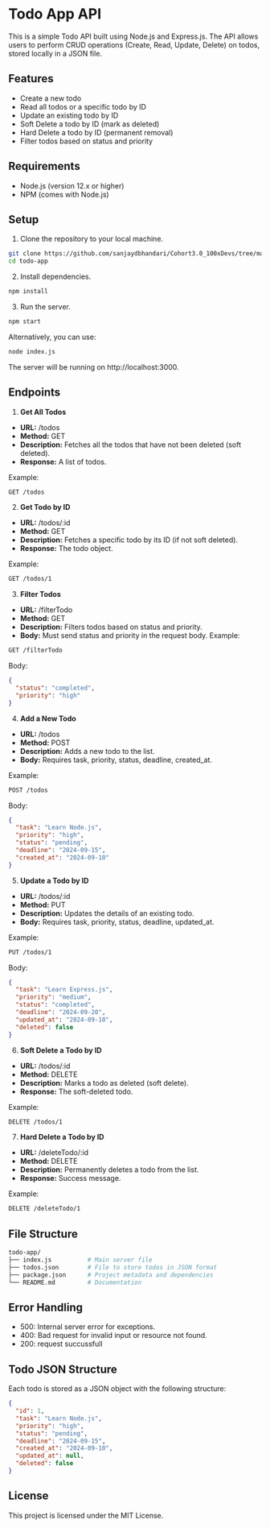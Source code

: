 # Todo App API
This is a simple Todo API built using Node.js and Express.js. The API allows users to perform CRUD operations (Create, Read, Update, Delete) on todos, stored locally in a JSON file.

## Features
- Create a new todo
- Read all todos or a specific todo by ID
- Update an existing todo by ID
- Soft Delete a todo by ID (mark as deleted)
- Hard Delete a todo by ID (permanent removal)
- Filter todos based on status and priority
## Requirements
- Node.js (version 12.x or higher)
- NPM (comes with Node.js)
## Setup
1. Clone the repository to your local machine.

```bash 
git clone https://github.com/sanjaydbhandari/Cohort3.0_100xDevs/tree/master/Week-4/Todo_Backend
cd todo-app
```
2. Install dependencies.
```bash
npm install
```
3. Run the server.
```bash
npm start
```
Alternatively, you can use:
```bash
node index.js
```
The server will be running on http://localhost:3000.

## Endpoints
1. **Get All Todos**
- **URL:** /todos
- **Method:** GET
- **Description:** Fetches all the todos that have not been deleted (soft deleted).
- **Response:** A list of todos.

Example:

```bash
GET /todos
```

2. **Get Todo by ID**
- **URL:** /todos/:id
- **Method:** GET
- **Description:** Fetches a specific todo by its ID (if not soft deleted).
- **Response:** The todo object.


Example:

```bash
GET /todos/1
```
3. **Filter Todos**
- **URL:** /filterTodo
- **Method:** GET
- **Description:** Filters todos based on status and priority.
- **Body:** Must send status and priority in the request body.
Example:

```bash
GET /filterTodo
```
Body: 
```json
{
  "status": "completed",
  "priority": "high"
}
```
4. **Add a New Todo**
- **URL:** /todos
- **Method:** POST
- **Description:** Adds a new todo to the list.
- **Body:** Requires task, priority, status, deadline, created_at.

Example:

```bash
POST /todos
```
Body: 
```json
{
  "task": "Learn Node.js",
  "priority": "high",
  "status": "pending",
  "deadline": "2024-09-15",
  "created_at": "2024-09-10"
}
```

5. **Update a Todo by ID**
- **URL:** /todos/:id
- **Method:** PUT
- **Description:** Updates the details of an existing todo.
- **Body:** Requires task, priority, status, deadline, updated_at.

Example:

```bash
PUT /todos/1
```
Body: 
```json
{
  "task": "Learn Express.js",
  "priority": "medium",
  "status": "completed",
  "deadline": "2024-09-20",
  "updated_at": "2024-09-10",
  "deleted": false
}
```

6. **Soft Delete a Todo by ID**
- **URL:** /todos/:id
- **Method:** DELETE
- **Description:** Marks a todo as deleted (soft delete).
- **Response:** The soft-deleted todo.

Example:

```bash
DELETE /todos/1
```
7. **Hard Delete a Todo by ID**
- **URL:** /deleteTodo/:id
- **Method:** DELETE
- **Description:** Permanently deletes a todo from the list.
- **Response:** Success message.

Example:

```bash
DELETE /deleteTodo/1
```
## File Structure
```bash
todo-app/
├── index.js          # Main server file
├── todos.json        # File to store todos in JSON format
├── package.json      # Project metadata and dependencies
└── README.md         # Documentation
```
## Error Handling
- 500: Internal server error for exceptions.
- 400: Bad request for invalid input or resource not found.
- 200: request succussfull 
## Todo JSON Structure
Each todo is stored as a JSON object with the following structure:

```json
{
  "id": 1,
  "task": "Learn Node.js",
  "priority": "high",
  "status": "pending",
  "deadline": "2024-09-15",
  "created_at": "2024-09-10",
  "updated_at": null,
  "deleted": false
}
```
## License
This project is licensed under the MIT License.

